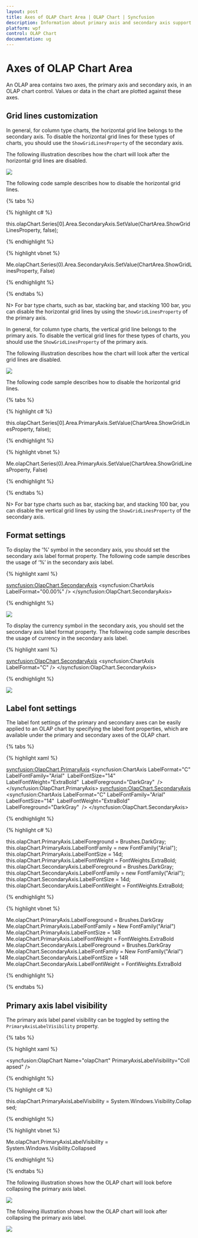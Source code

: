 ```yaml
---
layout: post
title: Axes of OLAP Chart Area | OLAP Chart | Syncfusion
description: Information about primary axis and secondary axis support provided in OLAP Chart control | Syncfusion
platform: wpf
control: OLAP Chart
documentation: ug
---
```


# Axes of OLAP Chart Area

An OLAP area contains two axes, the primary axis and secondary axis, in an OLAP chart control. Values or data in the chart are plotted against these axes.

## Grid lines customization

In general, for column type charts, the horizontal grid line belongs to the secondary axis. To disable the horizontal grid lines for these types of charts, you should use the `ShowGridLinesProperty` of the secondary axis.

The following illustration describes how the chart will look after the horizontal grid lines are disabled.

![](Axes_images/Axes_img1.png)

The following code sample describes how to disable the horizontal grid lines.

{% tabs %}

{% highlight c# %}

this.olapChart.Series[0].Area.SecondaryAxis.SetValue(ChartArea.ShowGridLinesProperty, false);

{% endhighlight %}

{% highlight vbnet %}

Me.olapChart.Series(0).Area.SecondaryAxis.SetValue(ChartArea.ShowGridLinesProperty, False)

{% endhighlight %}

{% endtabs %}

N> For bar type charts, such as bar, stacking bar, and stacking 100 bar, you can disable the horizontal grid lines by using the `ShowGridLinesProperty` of the primary axis.

In general, for column type charts, the vertical grid line belongs to the primary axis. To disable the vertical grid lines for these types of charts, you should use the `ShowGridLinesProperty` of the primary axis.

The following illustration describes how the chart will look after the vertical grid lines are disabled.

![](Axes_images/Axes_img2.png)

The following code sample describes how to disable the horizontal grid lines.

{% tabs %}

{% highlight c# %}

this.olapChart.Series[0].Area.PrimaryAxis.SetValue(ChartArea.ShowGridLinesProperty, false);

{% endhighlight %}

{% highlight vbnet %}

Me.olapChart.Series(0).Area.PrimaryAxis.SetValue(ChartArea.ShowGridLinesProperty, False)

{% endhighlight %}

{% endtabs %}

N> For bar type charts such as bar, stacking bar, and stacking 100 bar, you can disable the vertical grid lines by using the `ShowGridLinesProperty` of the secondary axis.

## Format settings

To display the ‘%’ symbol in the secondary axis, you should set the secondary axis label format property. The following code sample describes the usage of ‘%’ in the secondary axis label.

{% highlight xaml %}

<syncfusion:OlapChart.SecondaryAxis>
     <syncfusion:ChartAxis LabelFormat="00.00%" />
</syncfusion:OlapChart.SecondaryAxis>

{% endhighlight %}

![](Axes_images/Axes_img3.png)

To display the currency symbol in the secondary axis, you should set the secondary axis label format property. The following code sample describes the usage of currency in the secondary axis label.

{% highlight xaml %}

<syncfusion:OlapChart.SecondaryAxis>
     <syncfusion:ChartAxis LabelFormat="C" />
</syncfusion:OlapChart.SecondaryAxis>

{% endhighlight %}

![](Axes_images/Axes_img4.png)

## Label font settings

The label font settings of the primary and secondary axes can be easily applied to an OLAP chart by specifying the label font properties, which are available under the primary and secondary axes of the OLAP chart.

{% tabs %}

{% highlight xaml %}

<syncfusion:OlapChart.PrimaryAxis>
<syncfusion:ChartAxis LabelFormat="C"
      LabelFontFamily="Arial" 
      LabelFontSize="14" 
      LabelFontWeight="ExtraBold" 
      LabelForeground="DarkGray"  />
</syncfusion:OlapChart.PrimaryAxis>
<syncfusion:OlapChart.SecondaryAxis>
<syncfusion:ChartAxis LabelFormat="C"
      LabelFontFamily="Arial" 
      LabelFontSize="14" 
      LabelFontWeight="ExtraBold" 
      LabelForeground="DarkGray"  />
</syncfusion:OlapChart.SecondaryAxis>

{% endhighlight %}

{% highlight c# %}

this.olapChart.PrimaryAxis.LabelForeground = Brushes.DarkGray;
this.olapChart.PrimaryAxis.LabelFontFamily = new FontFamily("Arial");
this.olapChart.PrimaryAxis.LabelFontSize = 14d;
this.olapChart.PrimaryAxis.LabelFontWeight = FontWeights.ExtraBold;
this.olapChart.SecondaryAxis.LabelForeground = Brushes.DarkGray;
this.olapChart.SecondaryAxis.LabelFontFamily = new FontFamily("Arial");
this.olapChart.SecondaryAxis.LabelFontSize = 14d;
this.olapChart.SecondaryAxis.LabelFontWeight = FontWeights.ExtraBold;

{% endhighlight %}

{% highlight vbnet %}

Me.olapChart.PrimaryAxis.LabelForeground = Brushes.DarkGray
Me.olapChart.PrimaryAxis.LabelFontFamily = New FontFamily("Arial")
Me.olapChart.PrimaryAxis.LabelFontSize = 14R
Me.olapChart.PrimaryAxis.LabelFontWeight = FontWeights.ExtraBold
Me.olapChart.SecondaryAxis.LabelForeground = Brushes.DarkGray
Me.olapChart.SecondaryAxis.LabelFontFamily = New FontFamily("Arial")
Me.olapChart.SecondaryAxis.LabelFontSize = 14R
Me.olapChart.SecondaryAxis.LabelFontWeight = FontWeights.ExtraBold

{% endhighlight %}

{% endtabs %}

## Primary axis label visibility

The primary axis label panel visibility can be toggled by setting the `PrimaryAxisLabelVisibility` property.

{% tabs %}

{% highlight xaml %}

<syncfusion:OlapChart Name="olapChart" PrimaryAxisLabelVisibility="Collapsed" />

{% endhighlight %}

{% highlight c# %}

this.olapChart.PrimaryAxisLabelVisibility = System.Windows.Visibility.Collapsed;

{% endhighlight %}

{% highlight vbnet %}

Me.olapChart.PrimaryAxisLabelVisibility = System.Windows.Visibility.Collapsed

{% endhighlight %}

{% endtabs %}

The following illustration shows how the OLAP chart will look before collapsing the primary axis label.

![](Axes_images/Axes_img5.png)

The following illustration shows how the OLAP chart will look after collapsing the primary axis label.

![](Axes_images/Axes_img6.png)
